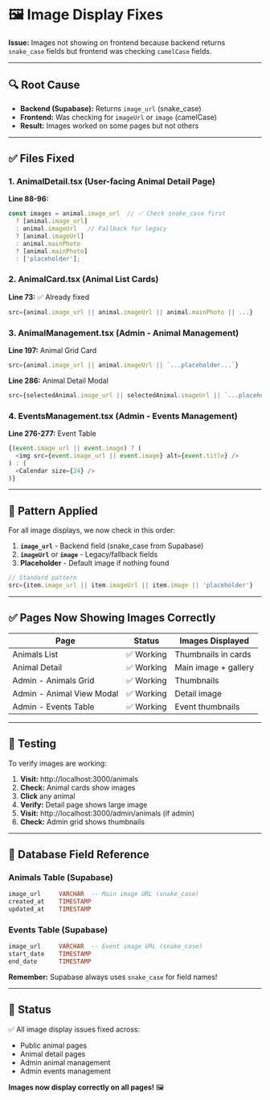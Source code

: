 # 🖼️ Image Display Fixes

**Issue:** Images not showing on frontend because backend returns `snake_case` fields but frontend was checking `camelCase` fields.

---

## 🔍 Root Cause

- **Backend (Supabase):** Returns `image_url` (snake_case)
- **Frontend:** Was checking for `imageUrl` or `image` (camelCase)
- **Result:** Images worked on some pages but not others

---

## ✅ Files Fixed

### 1. **AnimalDetail.tsx** (User-facing Animal Detail Page)
**Line 88-96:**
```typescript
const images = animal.image_url  // ✅ Check snake_case first
  ? [animal.image_url] 
  : animal.imageUrl   // Fallback for legacy
  ? [animal.imageUrl]
  : animal.mainPhoto 
  ? [animal.mainPhoto] 
  : ['placeholder'];
```

### 2. **AnimalCard.tsx** (Animal List Cards)
**Line 73:** ✅ Already fixed
```typescript
src={animal.image_url || animal.imageUrl || animal.mainPhoto || ...}
```

### 3. **AnimalManagement.tsx** (Admin - Animal Management)
**Line 197:** Animal Grid Card
```typescript
src={animal.image_url || animal.imageUrl || `...placeholder...`}
```

**Line 286:** Animal Detail Modal
```typescript
src={selectedAnimal.image_url || selectedAnimal.imageUrl || `...placeholder...`}
```

### 4. **EventsManagement.tsx** (Admin - Events Management)
**Line 276-277:** Event Table
```typescript
{(event.image_url || event.image) ? (
  <img src={event.image_url || event.image} alt={event.title} />
) : (
  <Calendar size={24} />
)}
```

---

## 🎯 Pattern Applied

For all image displays, we now check in this order:
1. **`image_url`** - Backend field (snake_case from Supabase)
2. **`imageUrl`** or **`image`** - Legacy/fallback fields
3. **Placeholder** - Default image if nothing found

```typescript
// Standard pattern
src={item.image_url || item.imageUrl || item.image || 'placeholder'}
```

---

## ✅ Pages Now Showing Images Correctly

| Page | Status | Images Displayed |
|------|--------|------------------|
| Animals List | ✅ Working | Thumbnails in cards |
| Animal Detail | ✅ Working | Main image + gallery |
| Admin - Animals Grid | ✅ Working | Thumbnails |
| Admin - Animal View Modal | ✅ Working | Detail image |
| Admin - Events Table | ✅ Working | Event thumbnails |

---

## 🔧 Testing

To verify images are working:
1. **Visit:** http://localhost:3000/animals
2. **Check:** Animal cards show images
3. **Click** any animal
4. **Verify:** Detail page shows large image
5. **Visit:** http://localhost:3000/admin/animals (if admin)
6. **Check:** Admin grid shows thumbnails

---

## 📝 Database Field Reference

### Animals Table (Supabase)
```sql
image_url     VARCHAR  -- Main image URL (snake_case)
created_at    TIMESTAMP
updated_at    TIMESTAMP
```

### Events Table (Supabase)
```sql
image_url     VARCHAR  -- Event image URL (snake_case)
start_date    TIMESTAMP
end_date      TIMESTAMP
```

**Remember:** Supabase always uses `snake_case` for field names!

---

## 🎉 Status

✅ All image display issues fixed across:
- Public animal pages
- Animal detail pages  
- Admin animal management
- Admin events management

**Images now display correctly on all pages!** 🖼️


